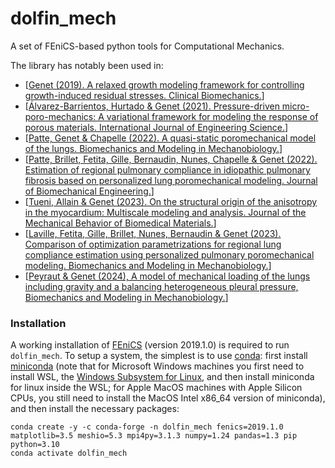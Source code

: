 # dolfin_mech

A set of FEniCS-based python tools for Computational Mechanics.

The library has notably been used in:
* [[Genet (2019). A relaxed growth modeling framework for controlling growth-induced residual stresses. Clinical Biomechanics.](https://doi.org/10.1016/j.clinbiomech.2019.08.015)]
* [[Álvarez-Barrientos, Hurtado & Genet (2021). Pressure-driven micro-poro-mechanics: A variational framework for modeling the response of porous materials. International Journal of Engineering Science.](https://doi.org/10.1016/j.ijengsci.2021.103586)]
* [[Patte, Genet & Chapelle (2022). A quasi-static poromechanical model of the lungs. Biomechanics and Modeling in Mechanobiology.](https://doi.org/10.1007/s10237-021-01547-0)]
* [[Patte, Brillet, Fetita, Gille, Bernaudin, Nunes, Chapelle & Genet (2022). Estimation of regional pulmonary compliance in idiopathic pulmonary fibrosis based on personalized lung poromechanical modeling. Journal of Biomechanical Engineering.](https://doi.org/10.1115/1.4054106)]
* [[Tueni, Allain & Genet (2023). On the structural origin of the anisotropy in the myocardium: Multiscale modeling and analysis. Journal of the Mechanical Behavior of Biomedical Materials.](https://doi.org/10.1016/j.jmbbm.2022.105600)]
* [[Laville, Fetita, Gille, Brillet, Nunes, Bernaudin & Genet (2023). Comparison of optimization parametrizations for regional lung compliance estimation using personalized pulmonary poromechanical modeling. Biomechanics and Modeling in Mechanobiology.](https://doi.org/10.1007/s10237-023-01691-9)]
* [[Peyraut & Genet (2024), A model of mechanical loading of the lungs including gravity and a balancing heterogeneous pleural pressure, Biomechanics and Modeling in Mechanobiology.](https://doi.org/10.1007/s10237-024-01876-w)]

### Installation

A working installation of [FEniCS](https://fenicsproject.org) (version 2019.1.0) is required to run `dolfin_mech`.
To setup a system, the simplest is to use [conda](https://conda.io): first install [miniconda](https://docs.conda.io/projects/miniconda/en/latest) (note that for Microsoft Windows machines you first need to install WSL, the [Windows Subsystem for Linux](https://learn.microsoft.com/en-us/windows/wsl/install), and then install miniconda for linux inside the WSL; for Apple MacOS machines with Apple Silicon CPUs, you still need to install the MacOS Intel x86_64 version of miniconda), and then install the necessary packages:
```
conda create -y -c conda-forge -n dolfin_mech fenics=2019.1.0 matplotlib=3.5 meshio=5.3 mpi4py=3.1.3 numpy=1.24 pandas=1.3 pip python=3.10
conda activate dolfin_mech
```
